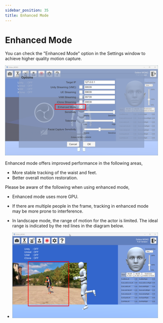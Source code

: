 ```yaml
---
sidebar_position: 35
title: Enhanced Mode
---
```


# Enhanced Mode

You can check the "Enhanced Mode" option in the Settings window to achieve higher quality motion capture.

![](../img/2024_05_05_21_07_18-Dollars_MONO.png)

Enhanced mode offers improved performance in the following areas,

- More stable tracking of the waist and feet.
- Better overall motion restoration.

Please be aware of the following when using enhanced mode,

- Enhanced mode uses more GPU.
- If there are multiple people in the frame, tracking in enhanced mode may be more prone to interference.
- In landscape mode, the range of motion for the actor is limited. The ideal range is indicated by the red lines in the diagram below.

- ![](../img/2024_05_05_20_59_11-Dollars_MONO.png)
